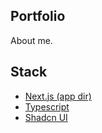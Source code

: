 ## Portfolio

About me.

## Stack

- [Next.js (app dir)](https://nextjs.org/docs)
- [Typescript](https://www.typescriptlang.org/docs/)
- [Shadcn UI](https://ui.shadcn.com/)
